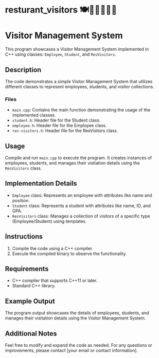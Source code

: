 # resturant_visitors 🍽️👥🚶‍♂️🚶‍♀️

# Visitor Management System

This program showcases a Visitor Management System implemented in C++ using classes: `Employee`, `Student`, and `ResVisitors`.

## Description

The code demonstrates a simple Visitor Management System that utilizes different classes to represent employees, students, and visitor collections. 

### Files

- `main.cpp`: Contains the main function demonstrating the usage of the implemented classes.
- `student.h`: Header file for the Student class.
- `employee.h`: Header file for the Employee class.
- `res-visitors.h`: Header file for the ResVisitors class.

## Usage

Compile and run `main.cpp` to execute the program. It creates instances of employees, students, and manages their visitation details using the `ResVisitors` class.

## Implementation Details

- `Employee` class: Represents an employee with attributes like name and position.
- `Student` class: Represents a student with attributes like name, ID, and GPA.
- `ResVisitors` class: Manages a collection of visitors of a specific type (Employee/Student) using templates.

## Instructions

1. Compile the code using a C++ compiler.
2. Execute the compiled binary to observe the functionality.

## Requirements

- C++ compiler that supports C++11 or later.
- Standard C++ library.

## Example Output

The program output showcases the details of employees, students, and manages their visitation details using the Visitor Management System.

## Additional Notes

Feel free to modify and expand the code as needed. For any questions or improvements, please contact [your email or contact information].

